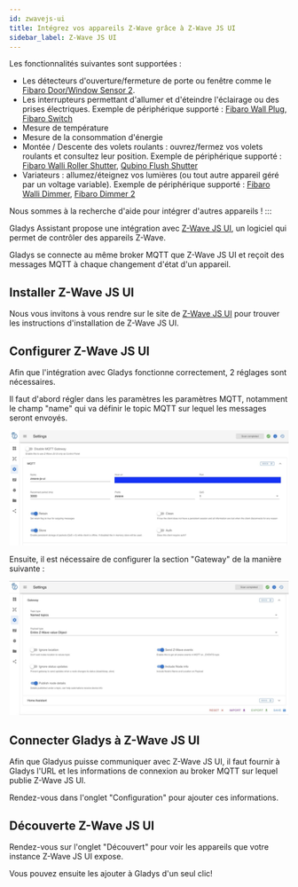 ```yaml
---
id: zwavejs-ui
title: Intégrez vos appareils Z-Wave grâce à Z-Wave JS UI
sidebar_label: Z-Wave JS UI
---
```


Les fonctionnalités suivantes sont supportées : 
 
 - Les détecteurs d'ouverture/fermeture de porte ou fenêtre comme le [Fibaro Door/Window Sensor 2](https://www.domadoo.fr/fr/peripheriques/4105-fibaro-detecteur-d-ouverture-z-wave-doorwindow-sensor-2-blanc-5902701700348.html?domid=17).
 - Les interrupteurs permettant d'allumer et d'éteindre l'éclairage ou des prises électriques. Exemple de périphérique supporté : [Fibaro Wall Plug](https://www.fibaro.com/fr/products/wall-plug/), [Fibaro Switch](https://www.fibaro.com/fr/products/switches/)
 - Mesure de température
 - Mesure de la consommation d'énergie
 - Montée / Descente des volets roulants : ouvrez/fermez vos volets roulants et consultez leur position. Exemple de périphérique supporté : [Fibaro Walli Roller Shutter](https://manuals.fibaro.com/fr/walli-roller-shutter/), [Qubino Flush Shutter](https://qubino.com/products/flush-shutter/)
 - Variateurs : allumez/éteignez vos lumières (ou tout autre appareil géré par un voltage variable). Exemple de périphérique supporté : [Fibaro Walli Dimmer](https://manuals.fibaro.com/fr/walli-dimmer/), [Fibaro Dimmer 2](https://manuals.fibaro.com/fr/dimmer-2/)

Nous sommes à la recherche d'aide pour intégrer d'autres appareils !
:::

Gladys Assistant propose une intégration avec [Z-Wave JS UI](https://zwave-js.github.io/zwave-js-ui/#/), un logiciel qui permet de contrôler des appareils Z-Wave.

Gladys se connecte au même broker MQTT que Z-Wave JS UI et reçoit des messages MQTT à chaque changement d'état d'un appareil.

## Installer Z-Wave JS UI

Nous vous invitons à vous rendre sur le site de [Z-Wave JS UI](https://zwave-js.github.io/zwave-js-ui/#/) pour trouver les instructions d'installation de Z-Wave JS UI.

## Configurer Z-Wave JS UI

Afin que l'intégration avec Gladys fonctionne correctement, 2 réglages sont nécessaires.

Il faut d'abord régler dans les paramètres les paramètres MQTT, notamment le champ "name" qui va définir le topic MQTT sur lequel les messages seront envoyés.

![Z-Wave JS UI Configuration MQTT](../../../../../static/img/docs/fr/configuration/zwavejs-ui/zwavejs-ui-mqtt-configuration.jpg)

Ensuite, il est nécessaire de configurer la section "Gateway" de la manière suivante :

![Z-Wave JS UI Configuration Gateway](../../../../../static/img/docs/fr/configuration/zwavejs-ui/zwavejs-ui-gateway-configuration.jpg)

## Connecter Gladys à Z-Wave JS UI

Afin que Gladyus puisse communiquer avec Z-Wave JS UI, il faut fournir à Gladys l'URL et les informations de connexion au broker MQTT sur lequel publie Z-Wave JS UI.

Rendez-vous dans l'onglet "Configuration" pour ajouter ces informations.

## Découverte Z-Wave JS UI

Rendez-vous sur l'onglet "Découvert" pour voir les appareils que votre instance Z-Wave JS UI expose.

Vous pouvez ensuite les ajouter à Gladys d'un seul clic!
